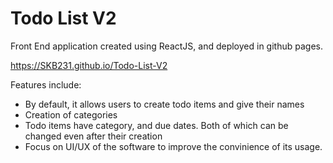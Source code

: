 # Todo List V2

Front End application created using ReactJS, and deployed in github pages.

https://SKB231.github.io/Todo-List-V2


Features include:
- By default, it allows users to create todo items and give their names
- Creation of categories
- Todo items have category, and due dates. Both of which can be changed even after their creation
- Focus on UI/UX of the software to improve the convinience of its usage.

